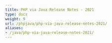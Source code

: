 ```yaml
---
title: PHP via Java Release Notes - 2021
type: docs
weight: 9
url: /phpjava/php-via-java-release-notes-2021/
aliases:
- /java/php-via-java-release-notes-2021/
---
```



